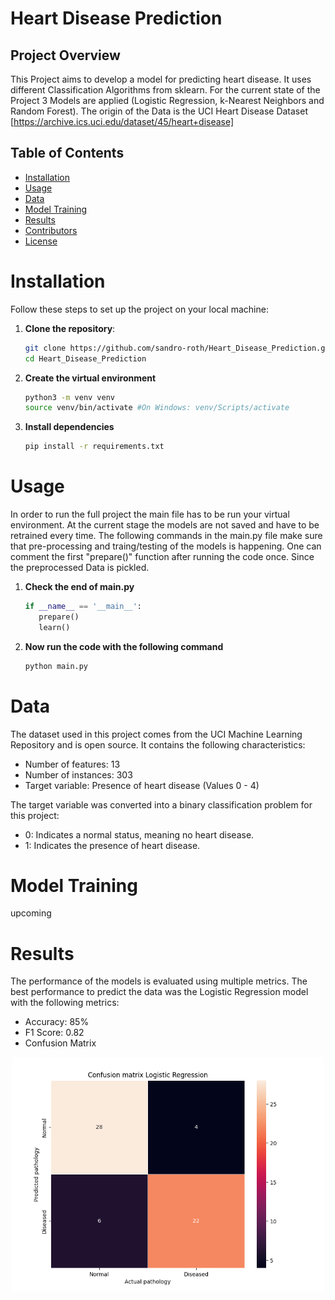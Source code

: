 # Heart Disease Prediction

## Project Overview

This Project aims to develop a model for predicting heart disease. It uses different Classification Algorithms from
sklearn. For the current state of the Project 3 Models are applied (Logistic Regression, k-Nearest Neighbors and
Random Forest). The origin of the Data is the UCI Heart Disease Dataset [https://archive.ics.uci.edu/dataset/45/heart+disease]

## Table of Contents
- [Installation](#installation)
- [Usage](#usage)
- [Data](#data)
- [Model Training](#model-training)
- [Results](#results)
- [Contributors](#contributors)
- [License](#license)

# Installation

Follow these steps to set up the project on your local machine:

1. **Clone the repository**:
    ```bash
    git clone https://github.com/sandro-roth/Heart_Disease_Prediction.git
    cd Heart_Disease_Prediction
   
2. **Create the virtual environment**
    ```bash
   python3 -m venv venv
   source venv/bin/activate #On Windows: venv/Scripts/activate
   
3. **Install dependencies**
    ```bash
   pip install -r requirements.txt
   
# Usage
In order to run the full project the main file has to be run your virtual environment. At the current stage the models
are not saved and have to be retrained every time. The following commands in the main.py file make sure that pre-processing
and traing/testing of the models is happening. One can comment the first "prepare()" function after running the code
once. Since the preprocessed Data is pickled.
1. **Check the end of main.py**
    ```python
   if __name__ == '__main__':
       prepare()
       learn()
    ```

2. **Now run the code with the following command**
    ```bash
   python main.py
    ```
   
# Data
The dataset used in this project comes from the UCI Machine Learning Repository and is open source. It contains the
following characteristics:
- Number of features: 13
- Number of instances: 303
- Target variable: Presence of heart disease (Values 0 - 4)

The target variable was converted into a binary classification problem for this project:
- 0: Indicates a normal status, meaning no heart disease.
- 1: Indicates the presence of heart disease.

# Model Training
upcoming

# Results
The performance of the models is evaluated using multiple metrics.
The best performance to predict the data was the Logistic Regression model with the following metrics:
- Accuracy: 85%
- F1 Score: 0.82
- Confusion Matrix

<p align="center">
    <img src="https://github.com/sandro-roth/Heart_Disease_Prediction/blob/main/main/Results/Logistic_Regression/confusion_matrix.png?raw=true" width="500">
</p>

# 
